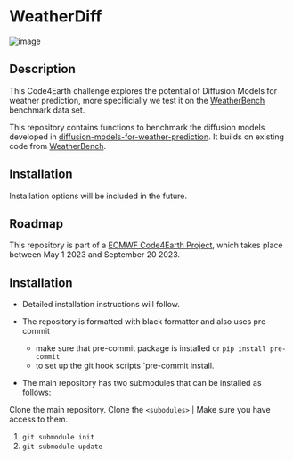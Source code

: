# WeatherDiff

![image](https://github.com/ECMWFCode4Earth/diffusion-models-for-weather-prediction/assets/44346640/2210556e-953a-46ac-aecf-809ce6c8cf65)

## Description
This Code4Earth challenge explores the potential of Diffusion Models for weather prediction, more specificially we test it on the [WeatherBench](https://github.com/pangeo-data/WeatherBench) benchmark data set.

This repository contains functions to benchmark the diffusion models developed in [diffusion-models-for-weather-prediction](https://github.com/ECMWFCode4Earth/diffusion-models-for-weather-prediction). It builds on existing code from [WeatherBench](https://github.com/pangeo-data/WeatherBench).

## Installation
Installation options will be included in the future.

## Roadmap
This repository is part of a [ECMWF Code4Earth Project](https://github.com/ECMWFCode4Earth/diffusion-models-for-weather-prediction), which takes place between May 1 2023 and September 20 2023.

## Installation
- Detailed installation instructions will follow.
- The repository is formatted with black formatter and also uses pre-commit
  - make sure that pre-commit package is installed or `pip install pre-commit`
  - to set up the git hook scripts `pre-commit install.

- The main repository has two submodules that can be installed as follows:

Clone the main repository.
Clone the `<subodules>` | Make sure you have access to them.

1. `git submodule init`
2. `git submodule update`

